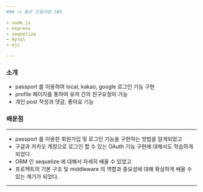 ```yaml
---
### 나 홀로 만들어본 SNS

- node.js
- express
- sequelize
- mysql
- ejs

---
```

### 소개

- passport 를 이용하여 local, kakao, google 로그인 기능 구현
- profile 페이지를 통하여 유저 간의 친구요청이 가능
- 개인 post 작성과 댓글, 좋아요 기능

### 배운점
---

- passport 를 이용한 회원가입 및 로그인 기능을 구현하는 방법을 알게되었고
- 구글과 카카오 계정으로 로그인 할 수 있는 OAuth 기능 구현에 대해서도 학습하게 되었다.
- ORM 인 sequelize 에 대해서 자세히 배울 수 있었고
- 프로젝트의 기본 구조 및 middleware 의 역할과 중요성에 대해 확실하게 배울 수 있는 계기가 되었다.
---


